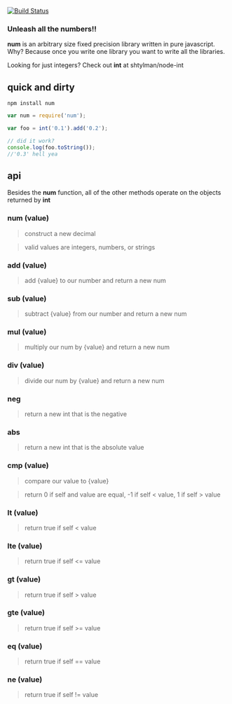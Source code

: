 [![Build Status](https://secure.travis-ci.org/shtylman/node-num.png)](http://travis-ci.org/shtylman/node-num)

### Unleash all the numbers!! ###

**num** is an arbitrary size fixed precision library written in pure javascript. Why? Because once you write one library you want to write all the libraries.

Looking for just integers? Check out **int** at shtylman/node-int

## quick and dirty ##

```
npm install num
```

```javascript
var num = require('num');

var foo = int('0.1').add('0.2');

// did it work?
console.log(foo.toString());
//'0.3' hell yea
```

## api ##

Besides the **num** function, all of the other methods operate on the objects returned by **int**

### num (value) ###
> construct a new decimal

> valid values are integers, numbers, or strings

### add (value) ###
> add {value} to our number and return a new num

### sub (value) ###
> subtract {value} from our number and return a new num

### mul (value) ###
> multiply our num by {value} and return a new num

### div (value) ###
> divide our num by {value} and return a new num

### neg ###
> return a new int that is the negative

### abs ###
> return a new int that is the absolute value

### cmp (value) ###
> compare our value to {value}

> return 0 if self and value are equal, -1 if self < value, 1 if self > value

### lt (value) ###
> return true if self < value

### lte (value) ###
> return true if self <= value

### gt (value) ###
> return true if self > value

### gte (value) ###
> return true if self >= value

### eq (value) ###
> return true if self == value

### ne (value) ###
> return true if self != value
